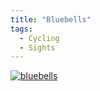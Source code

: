 ```yaml
---
title: "Bluebells"
tags:
  - Cycling
  - Sights
---
```



[![bluebells](/blog/2013/05/12/bluebells/image.jpg)](/blog/2013/05/12/bluebells/image.jpg)